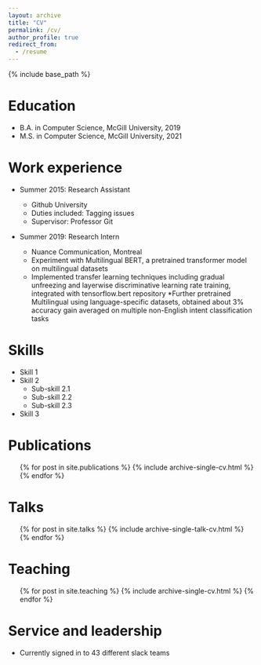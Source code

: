 ```yaml
---
layout: archive
title: "CV"
permalink: /cv/
author_profile: true
redirect_from:
  - /resume
---
```


{% include base_path %}

Education
======
* B.A. in Computer Science, McGill University, 2019
* M.S. in Computer Science, McGill University, 2021

Work experience
======
* Summer 2015: Research Assistant
  * Github University
  * Duties included: Tagging issues
  * Supervisor: Professor Git

* Summer 2019: Research Intern
  * Nuance Communication, Montreal
  * Experiment with Multilingual BERT, a pretrained transformer model on multilingual datasets
  * Implemented transfer learning techniques including gradual unfreezing and layerwise discriminative learning rate training, integrated with tensorflow.bert repository
  *Further pretrained Multilingual using language-specific datasets, obtained about 3% accuracy gain averaged on multiple non-English intent classification tasks
  
Skills
======
* Skill 1
* Skill 2
  * Sub-skill 2.1
  * Sub-skill 2.2
  * Sub-skill 2.3
* Skill 3

Publications
======
  <ul>{% for post in site.publications %}
    {% include archive-single-cv.html %}
  {% endfor %}</ul>
  
Talks
======
  <ul>{% for post in site.talks %}
    {% include archive-single-talk-cv.html %}
  {% endfor %}</ul>
  
Teaching
======
  <ul>{% for post in site.teaching %}
    {% include archive-single-cv.html %}
  {% endfor %}</ul>
  
Service and leadership
======
* Currently signed in to 43 different slack teams
